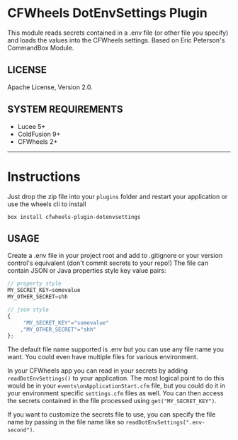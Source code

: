 CFWheels DotEnvSettings Plugin
==============================
This module reads secrets contained in a .env file (or other file you specify) and loads the values into the CFWheels settings. Based on Eric Peterson's CommandBox Module.

## LICENSE
Apache License, Version 2.0.

## SYSTEM REQUIREMENTS
- Lucee 5+
- ColdFusion 9+
- CFWheels 2+

---

# Instructions
Just drop the zip file into your `plugins` folder and restart your application or use the wheels cli to install

`box install cfwheels-plugin-dotenvsettings`

## USAGE
Create a .env file in your project root and add to .gitignore or your version control's equivalent (don't commit secrets to your repo!) The file can contain JSON or Java properties style key value pairs:

```js
// property style
MY_SECRET_KEY=somevalue
MY_OTHER_SECRET=shh

// json style
{
     "MY_SECRET_KEY"="somevalue"
    ,"MY_OTHER_SECRET"="shh"
};
```

The default file name supported is .env but you can use any file name you want. You could even have multiple files for various environment.

In your CFWheels app you can read in your secrets by adding `readDotEnvSettings()` to your application. The most logical point to do this would be in your `events\onApplicationStart.cfm` file, but you could do it in your environment specific `settings.cfm` files as well. You can then access the secrets contained in the file processed using `get("MY_SECRET_KEY")`.

If you want to customize the secrets file to use, you can specify the file name by passing in the file name like so `readDotEnvSettings(".env-second")`.
